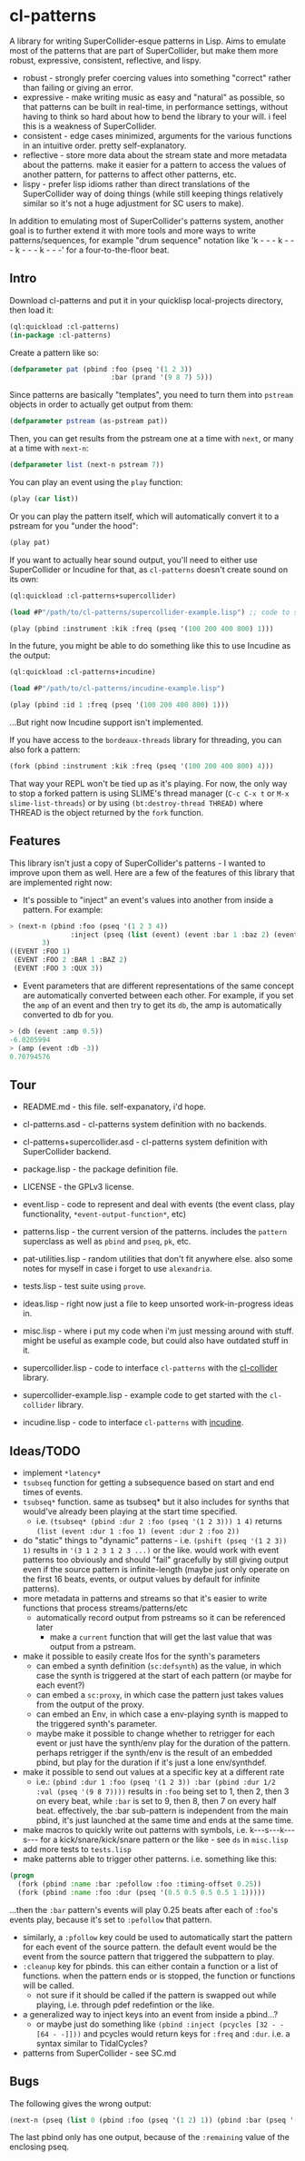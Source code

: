 # cl-patterns

A library for writing SuperCollider-esque patterns in Lisp. Aims to emulate most of the patterns that are part of SuperCollider, but make them more robust, expressive, consistent, reflective, and lispy.

* robust - strongly prefer coercing values into something "correct" rather than failing or giving an error.
* expressive - make writing music as easy and "natural" as possible, so that patterns can be built in real-time, in performance settings, without having to think so hard about how to bend the library to your will. i feel this is a weakness of SuperCollider.
* consistent - edge cases minimized, arguments for the various functions in an intuitive order. pretty self-explanatory.
* reflective - store more data about the stream state and more metadata about the patterns. make it easier for a pattern to access the values of another pattern, for patterns to affect other patterns, etc.
* lispy - prefer lisp idioms rather than direct translations of the SuperCollider way of doing things (while still keeping things relatively similar so it's not a huge adjustment for SC users to make).

In addition to emulating most of SuperCollider's patterns system, another goal is to further extend it with more tools and more ways to write patterns/sequences, for example "drum sequence" notation like 'k - - - k - - - k - - - k - - -' for a four-to-the-floor beat.

## Intro

Download cl-patterns and put it in your quicklisp local-projects directory, then load it:

```lisp
(ql:quickload :cl-patterns)
(in-package :cl-patterns)
```

Create a pattern like so:

```lisp
(defparameter pat (pbind :foo (pseq '(1 2 3))
                         :bar (prand '(9 8 7) 5)))
```

Since patterns are basically "templates", you need to turn them into `pstream` objects in order to actually get output from them:

```lisp
(defparameter pstream (as-pstream pat))
```

Then, you can get results from the pstream one at a time with `next`, or many at a time with `next-n`:

```lisp
(defparameter list (next-n pstream 7))
```

You can play an event using the `play` function:

```lisp
(play (car list))
```

Or you can play the pattern itself, which will automatically convert it to a pstream for you "under the hood":

```lisp
(play pat)
```

If you want to actually hear sound output, you'll need to either use SuperCollider or Incudine for that, as `cl-patterns` doesn't create sound on its own:

```lisp
(ql:quickload :cl-patterns+supercollider)

(load #P"/path/to/cl-patterns/supercollider-example.lisp") ;; code to start scsynth and a few example synthdefs

(play (pbind :instrument :kik :freq (pseq '(100 200 400 800) 1)))
```

In the future, you might be able to do something like this to use Incudine as the output:

```lisp
(ql:quickload :cl-patterns+incudine)

(load #P"/path/to/cl-patterns/incudine-example.lisp")

(play (pbind :id 1 :freq (pseq '(100 200 400 800) 1)))
```

...But right now Incudine support isn't implemented.

If you have access to the `bordeaux-threads` library for threading, you can also fork a pattern:

```lisp
(fork (pbind :instrument :kik :freq (pseq '(100 200 400 800) 4)))
```

That way your REPL won't be tied up as it's playing. For now, the only way to stop a forked pattern is using SLIME's thread manager (`C-c C-x t` or `M-x slime-list-threads`) or by using `(bt:destroy-thread THREAD)` where THREAD is the object returned by the `fork` function.

## Features

This library isn't just a copy of SuperCollider's patterns - I wanted to improve upon them as well. Here are a few of the features of this library that are implemented right now:

* It's possible to "inject" an event's values into another from inside a pattern. For example:
```lisp
> (next-n (pbind :foo (pseq '(1 2 3 4))
               :inject (pseq (list (event) (event :bar 1 :baz 2) (event :qux 3))))
        3)
((EVENT :FOO 1)
 (EVENT :FOO 2 :BAR 1 :BAZ 2)
 (EVENT :FOO 3 :QUX 3))
```

* Event parameters that are different representations of the same concept are automatically converted between each other. For example, if you set the `amp` of an event and then try to get its `db`, the amp is automatically converted to db for you.
```lisp
> (db (event :amp 0.5))
-6.0205994
> (amp (event :db -3))
0.70794576
```

## Tour

* README.md - this file. self-expanatory, i'd hope.
* cl-patterns.asd - cl-patterns system definition with no backends.
* cl-patterns+supercollider.asd - cl-patterns system definition with SuperCollider backend.
* package.lisp - the package definition file.
* LICENSE - the GPLv3 license.

* event.lisp - code to represent and deal with events (the event class, play functionality, `*event-output-function*`, etc)
* patterns.lisp - the current version of the patterns. includes the `pattern` superclass as well as `pbind` and `pseq`, `pk`, etc.
* pat-utilities.lisp - random utilities that don't fit anywhere else. also some notes for myself in case i forget to use `alexandria`.

* tests.lisp - test suite using `prove`.

* ideas.lisp - right now just a file to keep unsorted work-in-progress ideas in.
* misc.lisp - where i put my code when i'm just messing around with stuff. might be useful as example code, but could also have outdated stuff in it.

* supercollider.lisp - code to interface `cl-patterns` with the [cl-collider](https://github.com/defaultxr/cl-collider) library.
* supercollider-example.lisp - example code to get started with the `cl-collider` library.
* incudine.lisp - code to interface `cl-patterns` with [incudine](https://github.com/titola/incudine).

## Ideas/TODO

* implement `*latency*`
* `tsubseq` function for getting a subsequence based on start and end times of events.
* `tsubseq*` function. same as tsubseq* but it also includes for synths that would've already been playing at the start time specified.
  * i.e. `(tsubseq* (pbind :dur 2 :foo (pseq '(1 2 3))) 1 4)` returns `(list (event :dur 1 :foo 1) (event :dur 2 :foo 2))`
* do "static" things to "dynamic" patterns - i.e. `(pshift (pseq '(1 2 3)) 1)` results in `'(3 1 2 3 1 2 3 ...)` or the like. would work with event patterns too obviously and should "fail" gracefully by still giving output even if the source pattern is infinite-length (maybe just only operate on the first 16 beats, events, or output values by default for infinite patterns).
* more metadata in patterns and streams so that it's easier to write functions that process streams/patterns/etc
  * automatically record output from pstreams so it can be referenced later
    * make a `current` function that will get the last value that was output from a pstream.
* make it possible to easily create lfos for the synth's parameters
  * can embed a synth definition (`sc:defsynth`) as the value, in which case the synth is triggered at the start of each pattern (or maybe for each event?)
  * can embed a `sc:proxy`, in which case the pattern just takes values from the output of the proxy.
  * can embed an Env, in which case a env-playing synth is mapped to the triggered synth's parameter.
  * maybe make it possible to change whether to retrigger for each event or just have the synth/env play for the duration of the pattern. perhaps retrigger if the synth/env is the result of an embedded pbind, but play for the duration if it's just a lone env/synthdef.
* make it possible to send out values at a specific key at a different rate
  * i.e.: `(pbind :dur 1 :foo (pseq '(1 2 3)) :bar (pbind :dur 1/2 :val (pseq '(9 8 7))))` results in `:foo` being set to 1, then 2, then 3 on every beat, while `:bar` is set to 9, then 8, then 7 on every half beat. effectively, the :bar sub-pattern is independent from the main pbind, it's just launched at the same time and ends at the same time.
* make macros to quickly write out patterns with symbols, i.e. k---s---k---s--- for a kick/snare/kick/snare pattern or the like - see `ds` in `misc.lisp`
* add more tests to `tests.lisp`
* make patterns able to trigger other patterns. i.e. something like this:
```lisp
(progn
  (fork (pbind :name :bar :pefollow :foo :timing-offset 0.25))
  (fork (pbind :name :foo :dur (pseq '(0.5 0.5 0.5 0.5 1 1)))))
```
...then the `:bar` pattern's events will play 0.25 beats after each of `:foo`'s events play, because it's set to `:pefollow` that pattern.
  * similarly, a `:pfollow` key could be used to automatically start the pattern for each event of the source pattern. the default event would be the event from the source pattern that triggered the subpattern to play.
* `:cleanup` key for pbinds. this can either contain a function or a list of functions. when the pattern ends or is stopped, the function or functions will be called.
  * not sure if it should be called if the pattern is swapped out while playing, i.e. through pdef redefintion or the like.
* a generalized way to inject keys into an event from inside a pbind...?
  * or maybe just do something like `(pbind :inject (pcycles [32 - - [64 - -]]))` and pcycles would return keys for `:freq` and `:dur`. i.e. a syntax similar to TidalCycles?
* patterns from SuperCollider - see SC.md

## Bugs

The following gives the wrong output:

```lisp
(next-n (pseq (list 0 (pbind :foo (pseq '(1 2) 1)) (pbind :bar (pseq '(3 4) 2))) 1) 12)
```
The last pbind only has one output, because of the `:remaining` value of the enclosing pseq.
